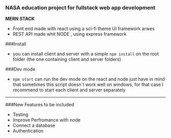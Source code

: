 ### NASA education project for fullstack web app development

**MERN STACK**

- Front end made with react using a sci-fi theme UI framework arwes
- REST API made whit NODE , using express framework

###Install

- you can install client and server with a simple `npm install` on the root folder (the one containing client and server folders)

###Dev mode

- `npm start` can run the dev mode on the react and node just have in mind that sometimes this script doesn´t work well on windows, for that case I recommend to start each client and server separately

---

###New Features to be included

- Testing
- Improve Perfromance with node
- Connect a database
- Authentication
